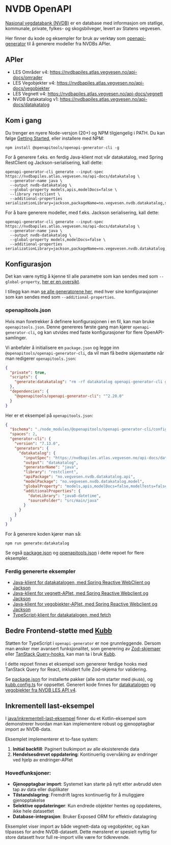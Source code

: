 # NVDB OpenAPI

[Nasjonal vegdatabank (NVDB)](https://nvdb.atlas.vegvesen.no/) er en database med informasjon om statlige, kommunale, private, fylkes- og skogsbilveger, levert av Statens vegvesen.

Her finner du kode og eksempler for bruk av verktøy som [openapi-generator](https://openapi-generator.tech/) til å generere modeller fra NVDBs APIer.

## APIer

- LES Områder v4: https://nvdbapiles.atlas.vegvesen.no/api-docs/omrader
- LES Vegobjekter v4: https://nvdbapiles.atlas.vegvesen.no/api-docs/vegobjekter
- LES Vegnett v4: https://nvdbapiles.atlas.vegvesen.no/api-docs/vegnett
- NVDB Datakatalog v1: https://nvdbapiles.atlas.vegvesen.no/api-docs/datakatalog

## Kom i gang

Du trenger en nyere Node-versjon (20+) og NPM tilgjengelig i PATH. Du kan følge [Getting Started](https://openapi-generator.tech/docs/installation), eller installere med NPM:

```
npm install @openapitools/openapi-generator-cli -g
```

For å generere f.eks. en ferdig Java-klient mot vår datakatalog, med Spring RestClient og Jackson-serialisering, kall dette:

```
openapi-generator-cli generate --input-spec https://nvdbapiles.atlas.vegvesen.no/api-docs/datakatalog \
  --generator-name java \
  --output nvdb-datakatalog \
  --global-property models,apis,modelDocs=false \
  --library restclient \
  --additional-properties serializationLibrary=jackson,packageName=no.vegvesen.nvdb.datakatalog,sourceFolder=src/main/java,useSingleRequestParameter=static
```

For å bare generere modeller, med f.eks. Jackson serialisering, kall dette:

```
openapi-generator-cli generate --input-spec https://nvdbapiles.atlas.vegvesen.no/api-docs/datakatalog \
  --generator-name java \
  --output nvdb-datakatalog \
  --global-property models,modelDocs=false \
  --additional-properties serializationLibrary=jackson,packageName=no.vegevesen.nvdb.datakatalog,sourceFolder=src/main/java
```

## Konfigurasjon

Det kan være nyttig å kjenne til alle parametre som kan sendes med som `--global-property`, [her er en oversikt](https://openapi-generator.tech/docs/globals).

I tillegg kan man [se alle generatorene her](https://openapi-generator.tech/docs/generators), med hver sine konfigurasjoner som kan sendes med som `--additional-properties`.

### openapitools.json

Hvis man foretrekker å definere konfigurasjonen i en fil, kan man bruke `openapitools.json`. Denne genereres første gang man kjører `openapi-generator-cli`, og kan utvides med faste konfigurasjoner for flere OpenAPI-samlinger.

Vi anbefaler å initialisere en `package.json` og legge inn `@openapitools/openapi-generator-cli`, da vil man få bedre skjemastøtte når man redigerer `openapitools.json`:

```json
{
  "private": true,
  "scripts": {
    "generate:datakatalog": "rm -rf datakatalog openapi-generator-cli generate --generator-key datakatalog"
  },
  "dependencies": {
    "@openapitools/openapi-generator-cli": "^2.20.0"
  }
}
```

Her er et eksempel på `openapitools.json`:

```json
{
  "$schema": "./node_modules/@openapitools/openapi-generator-cli/config.schema.json",
  "spaces": 2,
  "generator-cli": {
    "version": "7.13.0",
    "generators": {
      "datakatalog": {
        "inputSpec": "https://nvdbapiles.atlas.vegvesen.no/api-docs/datakatalog",
        "output": "datakatalog",
        "generatorName": "java",
        "library": "restclient",
        "apiPackage": "no.vegvesen.nvdb.datakatalog.api",
        "modelPackage": "no.vegvesen.nvdb.datakatalog.model",
        "globalProperty": "models,apis,modelDocs=false,modelTests=false,apiTests=false",
        "additionalProperties": {
          "dateLibrary": "java8-datetime",
          "sourceFolder": "src/main/java"
        }
      }
    }
  }
}
```

For å generere koden kjører man så:

```
npm run generate:datakatalog
```

Se også [package.json](package.json) og [openapitools.json](openapitools.json) i dette repoet for flere eksempler.

### Ferdig genererte eksempler

- [Java-klient for datakatalogen, med Spring Reactive WebClient og Jackson](./java/datakatalog/)
- [Java-klient for vegnett-APIet, med Spring Reactive Webclient og Jackson](./java/vegnett/)
- [Java-klient for vegobjekter-APIet, med Spring Reactive Webclient og Jackson](./java/vegobjekter/)
- [TypeScript-klient for datakatalogen, med fetch](./typescript/datakatalog/)

## Bedre Frontend-støtte med [Kubb](https://www.kubb.dev/)

Støtten for TypeScript i `openapi-generator` er noe grunnleggende. Dersom man ønsker mer avansert funksjonalitet, som generering av [Zod-skjemaer](https://zod.dev) eller [TanStack Query-hooks](https://tanstack.com/query/latest), kan man ta i bruk [Kubb](https://www.kubb.dev/).

I dette repoet finnes et eksempel som genererer ferdige hooks med TanStack Query for React, inkludert fulle Zod-skjema for validering.

Se [package.json](package.json) for installerte pakker (alle som starter med `@kubb`), og [kubb.config.ts](kubb.config.ts) for oppsettet. Generert kode finnes for [datakatalogen](./typescript/datakatalog-kubb/) og [vegobjekter fra NVDB LES API v4](./typescript/vegobjekter/).

## Inkrementell last-eksempel

I [java/inkrementell-last-eksempel](./java/inkrementell-last-eksempel/) finner du et Kotlin-eksempel som demonstrerer hvordan man kan implementere robust og gjenopptagbar import av NVDB-data.

Eksemplet implementerer et to-fase system:

1. **Initial backfill**: Paginert bulkimport av alle eksisterende data
2. **Hendelsesdrevet oppdatering**: Kontinuerlig overvåking av endringer ved hjelp av endringer-APIet

### Hovedfunksjoner:

- **Gjenopptagbar import**: Systemet kan starte på nytt etter avbrudd uten tap av data eller duplikater
- **Tilstandslagring**: Fremdrift lagres kontinuerlig for å muliggjøre gjenopptakelse
- **Selektive oppdateringer**: Kun endrede objekter hentes og oppdateres, ikke hele datasettet
- **Database-integrasjon**: Bruker Exposed ORM for effektiv datalagring

Eksemplet viser import av både vegnett-data og vegobjekter, og kan tilpasses for andre NVDB-datasett. Dette mønsteret er spesielt nyttig for store datasett hvor full re-import ville være for tidkrevende.
